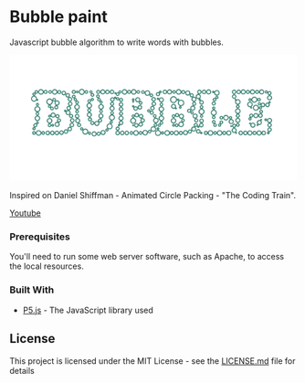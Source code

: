 # Bubble paint

Javascript bubble algorithm to write words with bubbles. 

![BUBBLE](https://github.com/adamantino/BubbleText/blob/master/bubble.png)

Inspired on Daniel Shiffman - Animated Circle Packing - "The Coding Train". 

[Youtube](https://www.youtube.com/watch?v=QHEQuoIKgNE&list=PLRqwX-V7Uu6ZiZxtDDRCi6uhfTH4FilpH&index=62)

### Prerequisites

You'll need to run some  web server software, such as Apache, to access the local resources.

### Built With

* [P5.js](https://p5js.org) - The JavaScript library used


## License

This project is licensed under the MIT License - see the [LICENSE.md](https://github.com/adamantino/BubblePaint/blob/master/LICENSE) file for details
